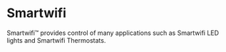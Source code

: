 # Smartwifi
Smartwifi™ provides control of many applications such as Smartwifi LED lights and Smartwifi Thermostats.
